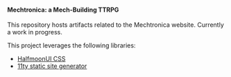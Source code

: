 #### Mechtronica: a Mech-Building TTRPG

This repository hosts artifacts related to the Mechtronica website. Currently a work in progress.

This project leverages the following libraries:
* [HalfmoonUI CSS](http://web.archive.org/web/20221005090357/https://www.gethalfmoon.com/docs/navbar/#)
* [11ty static site generator](https://www.11ty.dev/)